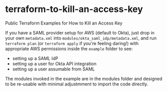 # terraform-to-kill-an-access-key
Public Terraform Examples for How to Kill an Access Key

If you have a SAML provider setup for AWS (default to Okta), just drop in your own `metadata.xml` into `modules/okta_saml_idp/metadata.xml`, and run `terraform plan` (or `terraform apply` if you're feeling daring!) with appropriate AWS permissions inside the `example` folder to see:

* setting up a SAML IdP
* setting up a user for Okta API integration
* setting up a user assumable from SAML

The modules invoked in the example are in the modules folder and designed to be re-usable with minimal adjustmment to import the code directly.
